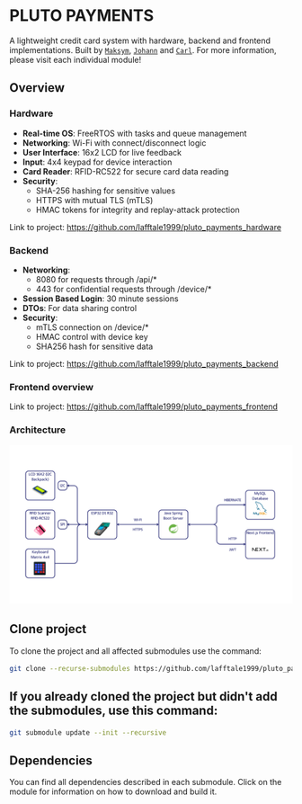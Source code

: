 # PLUTO PAYMENTS
A lightweight credit card system with hardware, backend and frontend implementations. Built by [`Maksym`](https://github.com/Zar000), [`Johann`](https://github.com/hager3737) and [`Carl`](https://github.com/lafftale1999). For more information, please visit each individual module!

## Overview
### Hardware
- **Real-time OS**: FreeRTOS with tasks and queue management  
- **Networking**: Wi-Fi with connect/disconnect logic  
- **User Interface**: 16x2 LCD for live feedback  
- **Input**: 4x4 keypad for device interaction  
- **Card Reader**: RFID-RC522 for secure card data reading  
- **Security**:  
  - SHA-256 hashing for sensitive values  
  - HTTPS with mutual TLS (mTLS)  
  - HMAC tokens for integrity and replay-attack protection  

Link to project: https://github.com/lafftale1999/pluto_payments_hardware

### Backend
* **Networking**:
  - 8080 for requests through /api/*
  - 443 for confidential requests through /device/*
* **Session Based Login**: 30 minute sessions
* **DTOs**: For data sharing control
* **Security**:
  - mTLS connection on /device/*
  - HMAC control with device key
  - SHA256 hash for sensitive data

Link to project: https://github.com/lafftale1999/pluto_payments_backend

### Frontend overview


Link to project: https://github.com/lafftale1999/pluto_payments_frontend

### Architecture
![System Architecture describing the whole ecosystem](resources/Pluto%20Payments%20Systemarkitektur.png)

## Clone project
To clone the project and all affected submodules use the command:
```sh
git clone --recurse-submodules https://github.com/lafftale1999/pluto_payments.git
```

## If you already cloned the project but didn't add the submodules, use this command:
```sh
git submodule update --init --recursive
```
## Dependencies
You can find all dependencies described in each submodule. Click on the module for information on how to download and build it.

